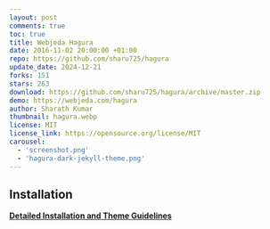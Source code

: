 ```yaml
---
layout: post
comments: true
toc: true
title: Webjeda Hagura
date: 2016-11-02 20:00:00 +01:00
repo: https://github.com/sharu725/hagura
update_date: 2024-12-21
forks: 151
stars: 263
download: https://github.com/sharu725/hagura/archive/master.zip
demo: https://webjeda.com/hagura
author: Sharath Kumar
thumbnail: hagura.webp
license: MIT
license_link: https://opensource.org/license/MIT
carousel:
  - 'screenshot.png'
  - 'hagura-dark-jekyll-theme.png'
---
```


## Installation

[**Detailed Installation and Theme Guidelines**](https://blog.webjeda.com/jekyll-themes/)

